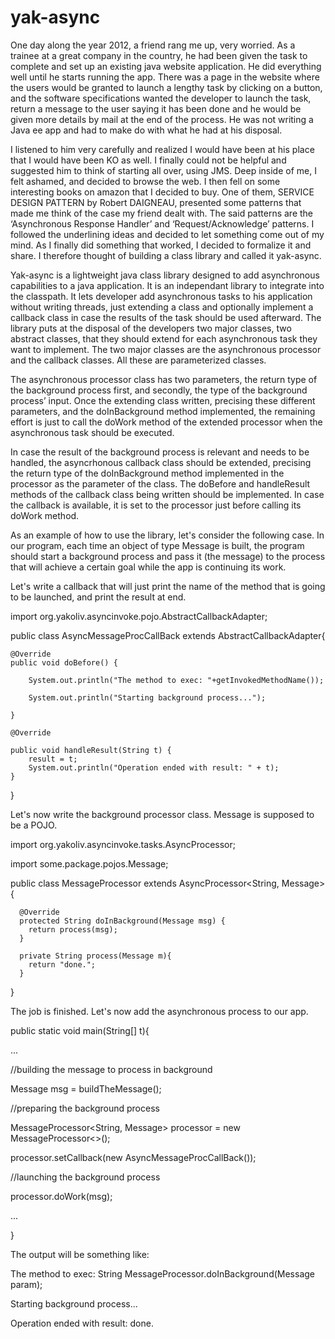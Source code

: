 # yak-async

One day along the year 2012, a friend rang me up, very worried. As a trainee at a great company in the country, he had been given the task to complete and set up an existing java website application. He did everything well until he starts running the app. There was a page in the website where the users would be granted to launch a lengthy task by clicking on a button, and the software specifications wanted the developer to launch the task, return a message to the user saying it has been done and he would be given more details by mail at the end of the process. He was not writing a Java ee app and had to make do with what he had at his disposal.


I listened to him very carefully and realized I would have been at his place that I would have been KO as well. I finally could not be helpful and suggested him to think of starting all over, using JMS. Deep inside of me, I felt ashamed, and decided to browse the web. I then fell on some interesting books on amazon that I decided to buy. One of them, SERVICE DESIGN PATTERN by Robert DAIGNEAU, presented some patterns that made me think of the case my friend dealt with. The said patterns are the ‘Asynchronous Response Handler’ and ‘Request/Acknowledge’ patterns. I followed the underlining ideas and decided to let something come out of my mind. As I finally did something that worked, I decided to formalize it and share. I therefore thought of building a class library and called it yak-async.


Yak-async is a lightweight java class library designed to add asynchronous capabilities to a java application. It is an independant library to integrate into the classpath. It lets developer add asynchronous tasks to his application without writing threads, just extending a class and optionally implement a callback class in case the results of the task should be used afterward.
The library puts at the disposal of the developers two major classes, two abstract classes, that they should extend for each asynchronous task they want to implement.  The two major classes are the asynchronous processor and the callback classes. All these are parameterized classes. 


The asynchronous processor class has two parameters, the return type of the background process first, and secondly, the type of the background process’ input. Once the extending class written, precising these different parameters, and the doInBackground method implemented, the remaining effort is just to call the doWork method of the extended processor when the asynchronous task should be executed.


In case the result of the background process is relevant and needs to be handled, the asyncrhonous callback class should be extended, precising the return type of the doInBackground method implemented in the processor as the parameter of the class. The doBefore and handleResult methods of the callback class being written should be implemented. 
In case the callback is available, it is set to the processor just before calling its doWork method.


As an example of how to use the library, let's consider the following case. In our program, each time an object of type Message is built, the program should start a background process and pass it (the message) to the process that will achieve a certain goal while the app is continuing its work.


Let's write a callback that will just print the name of the method that is going to be launched, and print the result at end.



import org.yakoliv.asyncinvoke.pojo.AbstractCallbackAdapter;

public class AsyncMessageProcCallBack extends AbstractCallbackAdapter<String>{


    @Override
    public void doBefore() {
    
        System.out.println("The method to exec: "+getInvokedMethodName());
        
        System.out.println("Starting background process...");
        
    }
    
    @Override
    
    public void handleResult(String t) {
        result = t;
        System.out.println("Operation ended with result: " + t);
    }
    
}


Let's now write the background processor class. Message is supposed to be a POJO.


import org.yakoliv.asyncinvoke.tasks.AsyncProcessor;

import some.package.pojos.Message;

public class MessageProcessor extends AsyncProcessor<String, Message> {
 
      @Override
      protected String doInBackground(Message msg) {
        return process(msg);
      }
      
      private String process(Message m){
        return "done.";
      } 
  
}

The job is finished. Let's now add the asynchronous process to our app.
  
  public static void main(String[] t){
  
  
  ...
  
  //building the message to process in background
  
  Message msg = buildTheMessage();
  
  //preparing the background process
  
  MessageProcessor<String, Message> processor = new MessageProcessor<>();
  
  processor.setCallback(new AsyncMessageProcCallBack());
  
  //launching the background process
  
  processor.doWork(msg);
  
  ...
  
  }
  
  The output will be something like:
  
  The method to exec: String MessageProcessor.doInBackground(Message param);
  
  Starting background process...
  
  Operation ended with result: done.
  
